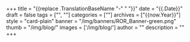 +++ 
title = "{{replace .TranslationBaseName "-" " "}}" 
date = "{{.Date}}"
draft = false 
tags = ["", ""] 
categories = [""] 
archives = ["{{now.Year}}"]
style = "card-plain" 
banner = "/img/banners/ROR_Banner-green.png" 
thumb = "/img/blog/" 
images = ['/img/blog/']
author = "" 
description = ""
+++ 

